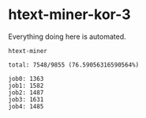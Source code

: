 # htext-miner-kor-3

Everything doing here is automated.

```
htext-miner

total: 7548/9855 (76.59056316590564%)

job0: 1363
job1: 1582
job2: 1487
job3: 1631
job4: 1485
```